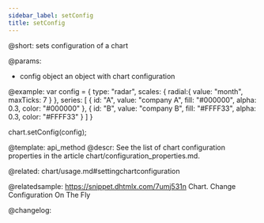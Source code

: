 ```yaml
---
sidebar_label: setConfig
title: setConfig
---          
```


@short: sets configuration of a chart


@params:
- config	object	 an object with chart configuration



@example:
var config = {
    type: "radar",
    scales: {
        radial:{
            value: "month",
            maxTicks: 7
        }
    },
    series: [
        {
            id: "A",
            value: "company A",
            fill: "#000000",
            alpha: 0.3,
            color: "#000000"
        },
        {
            id: "B",
            value: "company B",
            fill: "#FFFF33",
            alpha: 0.3,
            color: "#FFFF33"
        }
    ]
}
 
chart.setConfig(config);


@template: api_method
@descr:
See the list of chart configuration properties in the article chart/configuration_properties.md.

@related:
chart/usage.md#settingchartconfiguration

@relatedsample:
https://snippet.dhtmlx.com/7umj531n	Chart. Change Configuration On The Fly

@changelog:


